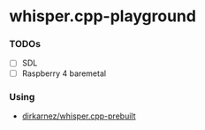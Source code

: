 whisper.cpp-playground
======================
### TODOs
- [ ] SDL
- [ ] Raspberry 4 baremetal
### Using
- [dirkarnez/whisper.cpp-prebuilt](https://github.com/dirkarnez/whisper.cpp-prebuilt)
